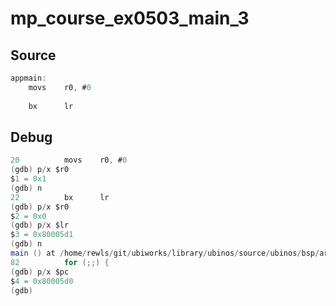 # mp_course_ex0503_main_3

## Source 

```as
appmain:
    movs    r0, #0
 
    bx      lr
```

## Debug

```as
20          movs    r0, #0
(gdb) p/x $r0
$1 = 0x1
(gdb) n
22          bx      lr
(gdb) p/x $r0
$2 = 0x0
(gdb) p/x $lr
$3 = 0x80005d1
(gdb) n
main () at /home/rewls/git/ubiworks/library/ubinos/source/ubinos/bsp/arch/arm/init.c:82
82          for (;;) {
(gdb) p/x $pc
$4 = 0x80005d0
(gdb)
```
